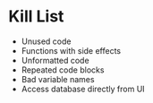 Kill List
=========
* Unused code
* Functions with side effects
* Unformatted code
* Repeated code blocks
* Bad variable names
* Access database directly from UI

